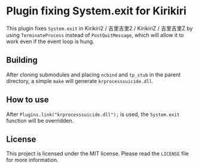 # Plugin fixing System.exit for Kirikiri

This plugin fixes `System.exit` in Kirikiri2 / 吉里吉里2 / KirikiriZ / 吉里吉里Z by using `TerminateProcess` instead of `PostQuitMessage`, which will allow it to work even if the event loop is hung.

## Building

After cloning submodules and placing `ncbind` and `tp_stub` in the parent directory, a simple `make` will generate `krprocesssuicide.dll`.

## How to use

After `Plugins.link("krprocesssuicide.dll");` is used, the `System.exit` function will be overridden.

## License

This project is licensed under the MIT license. Please read the `LICENSE` file for more information.
